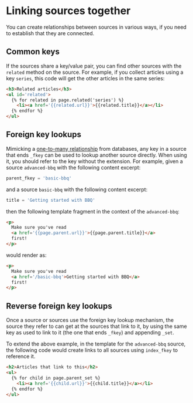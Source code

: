 # Linking sources together

You can create relationships between sources in various ways, if you need
to establish that they are connected.

## Common keys

If the sources share a key/value pair, you can find other sources with the
`related` method on the source. For example, if you collect articles using a
key `series`, this code will get the other articles in the same series:

```html
<h3>Related articles</h3>
<ul id='related'>
  {% for related in page.related('series') %}
    <li><a href='{{related.url}}'>{{related.title}}</a></li>
  {% endfor %}
</ul>
```


## Foreign key lookups

Mimicking a [one-to-many relationship][o2m] from databases, any key in a
source that ends `_fkey` can be used to lookup another source directly. When
using it, you should refer to the key without the extension. For example,
given a source `advanced-bbq` with the following content excerpt:

```python
parent_fkey = 'basic-bbq'
```

and a source `basic-bbq` with the following content excerpt:

```python
title = 'Getting started with BBQ'
```

then the following template fragment in the context of the `advanced-bbq`:

```html
<p>
  Make sure you've read
  <a href='{{page.parent.url}}'>{{page.parent.title}}</a>
  first!
</p>
```

would render as:

```html
<p>
  Make sure you've read
  <a href='/basic-bbq'>Getting started with BBQ</a>
  first!
</p>
```

[o2m]: https://en.wikipedia.org/wiki/One-to-many_(data_model)

## Reverse foreign key lookups

Once a source or sources use the foreign key lookup mechanism, the source
they refer to can get at the sources that link to it, by using the same 
key as used to link to it (the one that ends `_fkey`) and appending `_set`.

To extend the above example, in the template for the `advanced-bbq` source,
the following code would create links to all sources using `index_fkey` to
reference it.

```html
<h2>Articles that link to this</h2>
<ul>
  {% for child in page.parent_set %}
    <li><a href='{{child.url}}'>{{child.title}}</a></li>
  {% endfor %}
</ul>
```
